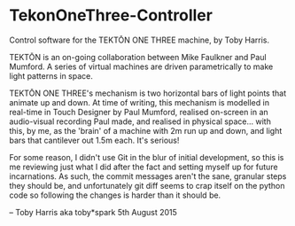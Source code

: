 # TekonOneThree-Controller

Control software for the TEKTŌN ONE THREE machine, by Toby Harris.

TEKTŌN is an on-going collaboration between Mike Faulkner and Paul Mumford. A series of virtual machines are driven parametrically to make light patterns in space.

TEKTŌN ONE THREE's mechanism is two horizontal bars of light points that animate up and down. At time of writing, this mechanism is modelled in real-time in Touch Designer by Paul Mumford, realised on-screen in an audio-visual recording Paul made, and realised in physical space... with this, by me, as the 'brain' of a machine with 2m run up and down, and light bars that cantilever out 1.5m each. It's serious!

For some reason, I didn't use Git in the blur of initial development, so this is me reviewing just what I did after the fact and setting myself up for future incarnations. As such, the commit messages aren't the sane, granular steps they should be, and unfortunately git diff seems to crap itself on the python code so following the changes is harder than it should be.

– Toby Harris aka toby*spark
5th August 2015